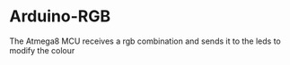 Arduino-RGB
===========

The Atmega8 MCU receives a rgb combination and sends it to the leds to modify the colour 